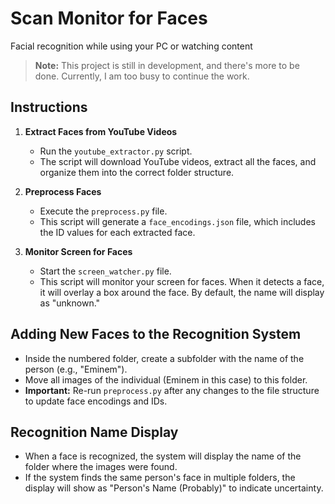 # Scan Monitor for Faces
Facial recognition while using your PC or watching content

> **Note:** This project is still in development, and there's more to be done. Currently, I am too busy to continue the work.

## Instructions

1. **Extract Faces from YouTube Videos**
   - Run the `youtube_extractor.py` script.
   - The script will download YouTube videos, extract all the faces, and organize them into the correct folder structure.

2. **Preprocess Faces**
   - Execute the `preprocess.py` file.
   - This script will generate a `face_encodings.json` file, which includes the ID values for each extracted face.

3. **Monitor Screen for Faces**
   - Start the `screen_watcher.py` file.
   - This script will monitor your screen for faces. When it detects a face, it will overlay a box around the face. By default, the name will display as "unknown."

## Adding New Faces to the Recognition System

- Inside the numbered folder, create a subfolder with the name of the person (e.g., "Eminem").
- Move all images of the individual (Eminem in this case) to this folder.
- **Important:** Re-run `preprocess.py` after any changes to the file structure to update face encodings and IDs.

## Recognition Name Display

- When a face is recognized, the system will display the name of the folder where the images were found.
- If the system finds the same person's face in multiple folders, the display will show as "Person's Name (Probably)" to indicate uncertainty.

